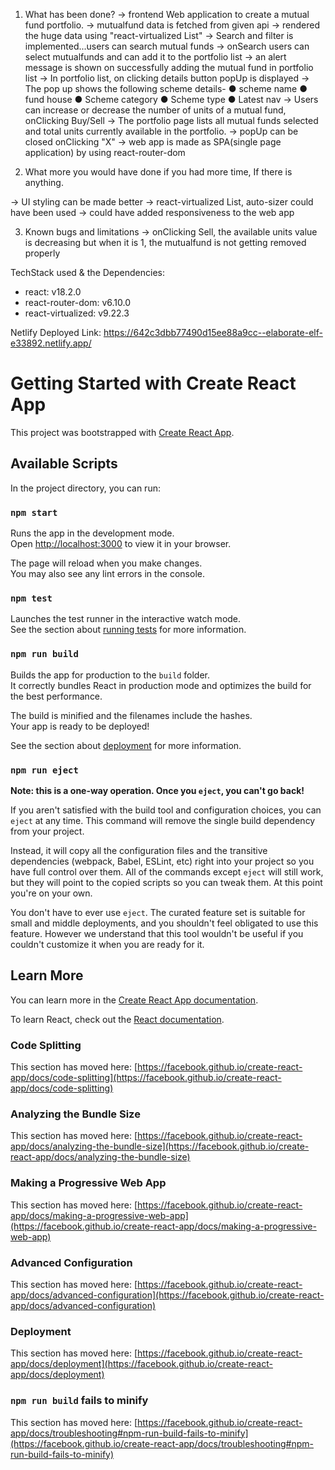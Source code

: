 1. What has been done?
-> frontend Web application to create a mutual fund portfolio.
-> mutualfund data is fetched from given api 
-> rendered the huge data using "react-virtualized List" 
-> Search and filter is implemented...users can search mutual funds
-> onSearch users can select mutualfunds and can add it to the portfolio list
-> an alert message is shown on successfully adding the mutual fund in portfolio list
-> In portfolio list, on clicking details button popUp is displayed
-> The pop up shows the following scheme details-
● scheme name
● fund house
● Scheme category
● Scheme type
● Latest nav
-> Users can increase or decrease the number of units of a mutual fund, onClicking Buy/Sell
-> The portfolio page lists all mutual funds selected and total units currently available in the
portfolio.
-> popUp can be closed onClicking "X"
-> web app is made as SPA(single page application) by using react-router-dom


2. What more you would have done if you had more time, If there is anything.

-> UI styling can be made better
-> react-virtualized List, auto-sizer could have been used
-> could have added responsiveness to the web app

3. Known bugs and limitations
-> onClicking Sell, the available units value is decreasing but when it is 1, the mutualfund is not getting removed properly

TechStack used & the Dependencies:
* react: v18.2.0
* react-router-dom: v6.10.0
* react-virtualized: v9.22.3

Netlify Deployed Link: https://642c3dbb77490d15ee88a9cc--elaborate-elf-e33892.netlify.app/





# Getting Started with Create React App

This project was bootstrapped with [Create React App](https://github.com/facebook/create-react-app).

## Available Scripts

In the project directory, you can run:

### `npm start`

Runs the app in the development mode.\
Open [http://localhost:3000](http://localhost:3000) to view it in your browser.

The page will reload when you make changes.\
You may also see any lint errors in the console.

### `npm test`

Launches the test runner in the interactive watch mode.\
See the section about [running tests](https://facebook.github.io/create-react-app/docs/running-tests) for more information.

### `npm run build`

Builds the app for production to the `build` folder.\
It correctly bundles React in production mode and optimizes the build for the best performance.

The build is minified and the filenames include the hashes.\
Your app is ready to be deployed!

See the section about [deployment](https://facebook.github.io/create-react-app/docs/deployment) for more information.

### `npm run eject`

**Note: this is a one-way operation. Once you `eject`, you can't go back!**

If you aren't satisfied with the build tool and configuration choices, you can `eject` at any time. This command will remove the single build dependency from your project.

Instead, it will copy all the configuration files and the transitive dependencies (webpack, Babel, ESLint, etc) right into your project so you have full control over them. All of the commands except `eject` will still work, but they will point to the copied scripts so you can tweak them. At this point you're on your own.

You don't have to ever use `eject`. The curated feature set is suitable for small and middle deployments, and you shouldn't feel obligated to use this feature. However we understand that this tool wouldn't be useful if you couldn't customize it when you are ready for it.

## Learn More

You can learn more in the [Create React App documentation](https://facebook.github.io/create-react-app/docs/getting-started).

To learn React, check out the [React documentation](https://reactjs.org/).

### Code Splitting

This section has moved here: [https://facebook.github.io/create-react-app/docs/code-splitting](https://facebook.github.io/create-react-app/docs/code-splitting)

### Analyzing the Bundle Size

This section has moved here: [https://facebook.github.io/create-react-app/docs/analyzing-the-bundle-size](https://facebook.github.io/create-react-app/docs/analyzing-the-bundle-size)

### Making a Progressive Web App

This section has moved here: [https://facebook.github.io/create-react-app/docs/making-a-progressive-web-app](https://facebook.github.io/create-react-app/docs/making-a-progressive-web-app)

### Advanced Configuration

This section has moved here: [https://facebook.github.io/create-react-app/docs/advanced-configuration](https://facebook.github.io/create-react-app/docs/advanced-configuration)

### Deployment

This section has moved here: [https://facebook.github.io/create-react-app/docs/deployment](https://facebook.github.io/create-react-app/docs/deployment)

### `npm run build` fails to minify

This section has moved here: [https://facebook.github.io/create-react-app/docs/troubleshooting#npm-run-build-fails-to-minify](https://facebook.github.io/create-react-app/docs/troubleshooting#npm-run-build-fails-to-minify)
